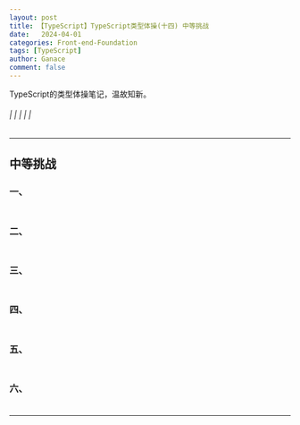 ```yaml
---
layout: post
title: 【TypeScript】TypeScript类型体操(十四) 中等挑战
date:   2024-04-01
categories: Front-end-Foundation
tags: [TypeScript]
author: Ganace
comment: false
---
```


TypeScript的类型体操笔记，温故知新。

######  |  |  |  |  |

---

## 中等挑战


### 一、

##### 

```ts 

```


### 二、

##### 

```ts 

```


### 三、

##### 

```ts 

```


### 四、

##### 

```ts 

```


### 五、

##### 

```ts 

```



### 六、

##### 

```ts 

```



---

